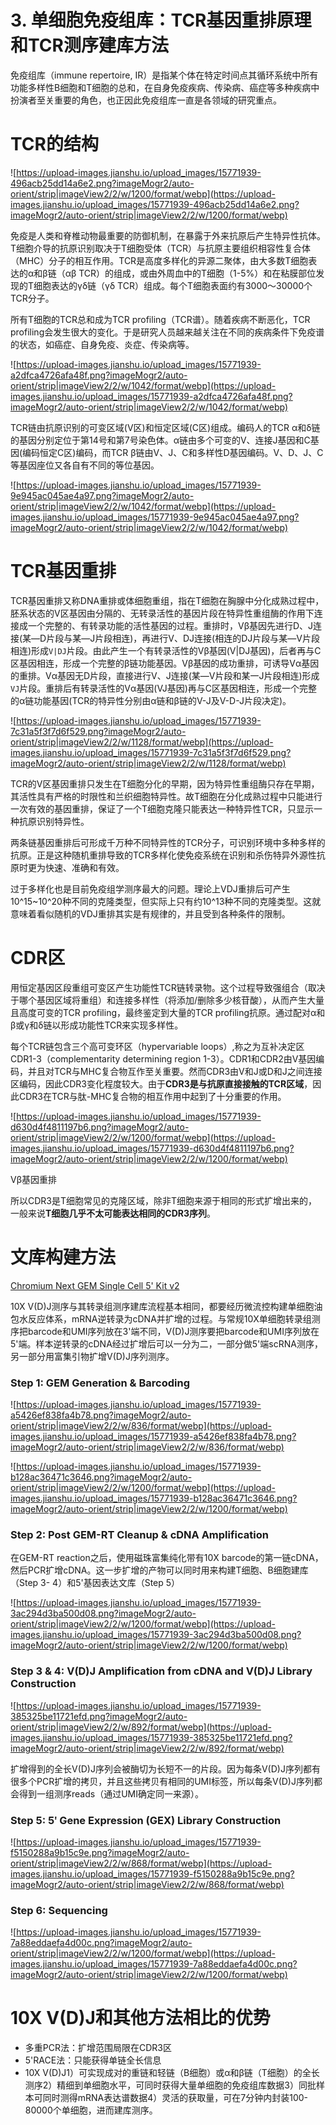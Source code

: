 # 3. 单细胞免疫组库：TCR基因重排原理和TCR测序建库方法

免疫组库（immune repertoire, IR）是指某个体在特定时间点其循环系统中所有功能多样性B细胞和T细胞的总和，在自身免疫疾病、传染病、癌症等多种疾病中扮演者至关重要的角色，也正因此免疫组库一直是各领域的研究重点。

# **TCR的结构**

![https://upload-images.jianshu.io/upload_images/15771939-496acb25dd14a6e2.png?imageMogr2/auto-orient/strip|imageView2/2/w/1200/format/webp](https://upload-images.jianshu.io/upload_images/15771939-496acb25dd14a6e2.png?imageMogr2/auto-orient/strip|imageView2/2/w/1200/format/webp)

免疫是人类和脊椎动物最重要的防御机制，在暴露于外来抗原后产生特异性抗体。T细胞介导的抗原识别取决于T细胞受体（TCR）与抗原主要组织相容性复合体（MHC）分子的相互作用。TCR是高度多样化的异源二聚体，由大多数T细胞表达的α和β链（αβ TCR）的组成，或由外周血中的T细胞（1-5%）和在粘膜部位发现的T细胞表达的γδ链（γδ TCR）组成。每个T细胞表面约有3000～30000个TCR分子。

所有T细胞的TCR总和成为TCR profiling（TCR谱）。随着疾病不断恶化，TCR profiling会发生很大的变化。于是研究人员越来越关注在不同的疾病条件下免疫谱的状态，如癌症、自身免疫、炎症、传染病等。

![https://upload-images.jianshu.io/upload_images/15771939-a2dfca4726afa48f.png?imageMogr2/auto-orient/strip|imageView2/2/w/1042/format/webp](https://upload-images.jianshu.io/upload_images/15771939-a2dfca4726afa48f.png?imageMogr2/auto-orient/strip|imageView2/2/w/1042/format/webp)

TCR链由抗原识别的可变区域(V区)和恒定区域(C区)组成。编码人的TCR α和δ链的基因分别定位于第14号和第7号染色体。α链由多个可变的V、连接J基因和C基因(编码恒定C区)编码，而TCR β链由V、J、C和多样性D基因编码。V、D、J、C等基因座位又各自有不同的等位基因。

![https://upload-images.jianshu.io/upload_images/15771939-9e945ac045ae4a97.png?imageMogr2/auto-orient/strip|imageView2/2/w/1042/format/webp](https://upload-images.jianshu.io/upload_images/15771939-9e945ac045ae4a97.png?imageMogr2/auto-orient/strip|imageView2/2/w/1042/format/webp)

# **TCR基因重排**

TCR基因重排又称DNA重排或体细胞重组，指在T细胞在胸腺中分化成熟过程中，胚系状态的V区基因由分隔的、无转录活性的基因片段在特异性重组酶的作用下连接成一个完整的、有转录功能的活性基因的过程。重排时，Vβ基因先进行D、J连接(某―D片段与某―J片段相连)，再进行V、DJ连接(相连的DJ片段与某―V片段相连)形成`V|DJ`片段。由此产生一个有转录活性的Vβ基因(V|DJ基因)，后者再与C区基因相连，形成一个完整的β链功能基因。Vβ基因的成功重排，可诱导Vα基因的重排。Vα基因无D片段，直接进行V、J连接(某―V片段和某一J片段相连)形成`VJ`片段。重排后有转录活性的Vα基因(VJ基因)再与C区基因相连，形成一个完整的α链功能基因(TCR的特异性分别由α链和β链的V-J及V-D-J片段决定)。

![https://upload-images.jianshu.io/upload_images/15771939-7c31a5f3f7d6f529.png?imageMogr2/auto-orient/strip|imageView2/2/w/1128/format/webp](https://upload-images.jianshu.io/upload_images/15771939-7c31a5f3f7d6f529.png?imageMogr2/auto-orient/strip|imageView2/2/w/1128/format/webp)

TCR的V区基因重排只发生在T细胞分化的早期，因为特异性重组酶只存在早期，其活性具有严格的时限性和兰织细胞特异性。故T细胞在分化成熟过程中只能进行一次有效的基因重排，保证了一个T细胞克隆只能表达一种特异性TCR，只显示一种抗原识别特异性。

两条链基因重排后可形成千万种不同特异性的TCR分子，可识别环境中多种多样的抗原。正是这种随机重排导致的TCR多样化使免疫系统在识别和杀伤特异外源性抗原时更为快速、准确和有效。

过于多样化也是目前免疫组学测序最大的问题。理论上VDJ重排后可产生10^15~10^20种不同的克隆类型，但实际上只有约10^13种不同的克隆类型。这就意味着看似随机的VDJ重排其实是有规律的，并且受到各种条件的限制。

# **CDR区**

用恒定基因区段重组可变区产生功能性TCR链转录物。这个过程导致强组合（取决于哪个基因区域将重组）和连接多样性（将添加/删除多少核苷酸），从而产生大量且高度可变的TCR profiling，最终鉴定到大量的TCR profiling抗原。通过配对α和β或γ和δ链以形成功能性TCR来实现多样性。

每个TCR链包含三个高可变环区（hypervariable loops）,称之为互补决定区CDR1-3（complementarity determining region 1-3）。CDR1和CDR2由V基因编码，并且对TCR与MHC复合物互作至关重要。然而CDR3由V和J或D和J之间连接区编码，因此CDR3变化程度较大。由于**CDR3是与抗原直接接触的TCR区域**，因此CDR3在TCR与肽-MHC复合物的相互作用中起到了十分重要的作用。

![https://upload-images.jianshu.io/upload_images/15771939-d630d4f4811197b6.png?imageMogr2/auto-orient/strip|imageView2/2/w/1200/format/webp](https://upload-images.jianshu.io/upload_images/15771939-d630d4f4811197b6.png?imageMogr2/auto-orient/strip|imageView2/2/w/1200/format/webp)

Vβ基因重排

所以CDR3是T细胞常见的克隆区域，除非T细胞来源于相同的形式扩增出来的，一般来说**T细胞几乎不太可能表达相同的CDR3序列**。

# **文库构建方法**

[Chromium Next GEM Single Cell 5' Kit v2](https://links.jianshu.com/go?to=https%3A%2F%2Fassets.ctfassets.net%2Fan68im79xiti%2F4oB71TeT0kDoIHhfq9dPxd%2F05ce9121d027715321d2a9765b1e9b70%2FCG000331_ChromiumNextGEMSingleCell5_v2_UserGuide_RevA.pdf)

10X V(D)J测序与其转录组测序建库流程基本相同，都要经历微流控构建单细胞油包水反应体系，mRNA逆转录为cDNA并扩增的过程。与常规10X单细胞转录组测序把barcode和UMI序列放在3'端不同，V(D)J测序要把barcode和UMI序列放在5'端。样本逆转录的cDNA经过扩增后可以一分为二，一部分做5'端scRNA测序，另一部分用富集引物扩增V(D)J序列测序。

### **Step 1: GEM Generation & Barcoding**

![https://upload-images.jianshu.io/upload_images/15771939-a5426ef838fa4b78.png?imageMogr2/auto-orient/strip|imageView2/2/w/836/format/webp](https://upload-images.jianshu.io/upload_images/15771939-a5426ef838fa4b78.png?imageMogr2/auto-orient/strip|imageView2/2/w/836/format/webp)

![https://upload-images.jianshu.io/upload_images/15771939-b128ac36471c3646.png?imageMogr2/auto-orient/strip|imageView2/2/w/1200/format/webp](https://upload-images.jianshu.io/upload_images/15771939-b128ac36471c3646.png?imageMogr2/auto-orient/strip|imageView2/2/w/1200/format/webp)

### **Step 2: Post GEM-RT Cleanup & cDNA Amplification**

在GEM-RT reaction之后，使用磁珠富集纯化带有10X barcode的第一链cDNA，然后PCR扩增cDNA。这一步扩增的产物可以同时用来构建T细胞、B细胞建库（Step 3- 4）和5'基因表达文库（Step 5）

![https://upload-images.jianshu.io/upload_images/15771939-3ac294d3ba500d08.png?imageMogr2/auto-orient/strip|imageView2/2/w/1200/format/webp](https://upload-images.jianshu.io/upload_images/15771939-3ac294d3ba500d08.png?imageMogr2/auto-orient/strip|imageView2/2/w/1200/format/webp)

### **Step 3 & 4: V(D)J Amplification from cDNA and V(D)J Library Construction**

![https://upload-images.jianshu.io/upload_images/15771939-385325be11721efd.png?imageMogr2/auto-orient/strip|imageView2/2/w/892/format/webp](https://upload-images.jianshu.io/upload_images/15771939-385325be11721efd.png?imageMogr2/auto-orient/strip|imageView2/2/w/892/format/webp)

扩增得到的全长V(D)J序列会被酶切为长短不一的片段。因为每条V(D)J序列都有很多个PCR扩增的拷贝，并且这些拷贝有相同的UMI标签，所以每条V(D)J序列都会得到一组测序reads（通过UMI确定同一来源）。

### **Step 5: 5ʹ Gene Expression (GEX) Library Construction**

![https://upload-images.jianshu.io/upload_images/15771939-f5150288a9b15c9e.png?imageMogr2/auto-orient/strip|imageView2/2/w/868/format/webp](https://upload-images.jianshu.io/upload_images/15771939-f5150288a9b15c9e.png?imageMogr2/auto-orient/strip|imageView2/2/w/868/format/webp)

### **Step 6: Sequencing**

![https://upload-images.jianshu.io/upload_images/15771939-7a88eddaefa4d00c.png?imageMogr2/auto-orient/strip|imageView2/2/w/1200/format/webp](https://upload-images.jianshu.io/upload_images/15771939-7a88eddaefa4d00c.png?imageMogr2/auto-orient/strip|imageView2/2/w/1200/format/webp)

# **10X V(D)J和其他方法相比的优势**

- 多重PCR法：扩增范围局限在CDR3区
- 5'RACE法：只能获得单链全长信息
- 10X V(D)J1）可实现成对的重链和轻链（B细胞）或α和β链（T细胞）的全长测序2）精细到单细胞水平，可同时获得大量单细胞的免疫组库数据3）同批样本可同时测得mRNA表达谱数据4）灵活的获取量，可在7分钟内封装100-80000个单细胞，进而建库测序。